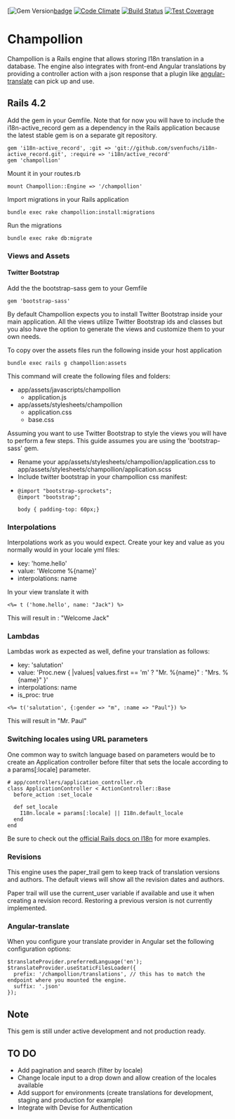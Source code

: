 [![Gem Version](https://badge.fury.io/rb/champollion.svg)[badge]
[![Code Climate](https://codeclimate.com/github/tzumby/champollion/badges/gpa.svg)][codeclimate]
[![Build Status](https://travis-ci.org/tzumby/champollion.svg?branch=master)][travis]
[![Test Coverage](https://codeclimate.com/github/tzumby/champollion/badges/coverage.svg)][codecoverage]

[travis]: https://travis-ci.org/tzumby/champollion
[codeclimate]: https://codeclimate.com/github/tzumby/champollion
[codecoverage]: https://codeclimate.com/github/tzumby/champollion/coverage
[badge]: http://badge.fury.io/rb/champollion


# Champollion
Champollion is a Rails engine that allows storing I18n translation in a database. The engine also integrates with front-end Angular translations by providing a controller action with a json response that a plugin like  [angular-translate](https://github.com/angular-translate/angular-translate "Angular Translate")  can pick up and use.

## Rails 4.2

Add the gem in your Gemfile. Note that for now you will have to include the i18n-active_record gem as a dependency in the Rails application because the latest stable gem is on a separate git repository.

```
gem 'i18n-active_record', :git => 'git://github.com/svenfuchs/i18n-active_record.git', :require => 'i18n/active_record'
gem 'champollion'
```

Mount it in your routes.rb

```
mount Champollion::Engine => '/champollion'
```

Import migrations in your Rails application

```
bundle exec rake champollion:install:migrations
```

Run the migrations

```
bundle exec rake db:migrate
```

### Views and Assets

#### Twitter Bootstrap
Add the the bootstrap-sass gem to your Gemfile

```
gem 'bootstrap-sass'
```

By default Champollion expects you to install Twitter Bootstrap inside your main application. All the views utilize Twitter Bootstrap ids and classes but you also have the option to generate the views and customize them to your own needs. 

To copy over the assets files run the following inside your host application

```
bundle exec rails g champollion:assets
```

This command will create the following files and folders:

* app/assets/javascripts/champollion
  * application.js
* app/assets/stylesheets/champollion
  * application.css
  * base.css

Assuming you want to use Twitter Bootstrap to style the views you will have to perform a few steps. This guide assumes you are using the 'bootstrap-sass' gem. 

* Rename your app/assets/stylesheets/champollion/application.css to app/assets/stylesheets/champollion/application.scss
* Include twitter bootstrap in your champollion css manifest:
* 
  ```
  @import "bootstrap-sprockets";
  @import "bootstrap";
  
  body { padding-top: 60px;}
  ```

### Interpolations
Interpolations work as you would expect. Create your key and value as you normally would in your locale yml files:

* key: 'home.hello'
* value: 'Welcome %{name}'
* interpolations: name

In your view translate it with 

```
<%= t ('home.hello', name: "Jack") %>
```

This will result in : "Welcome Jack"

### Lambdas
Lambdas work as expected as well, define your translation as follows:

* key: 'salutation'
* value: 'Proc.new { |values| values.first == 'm' ? "Mr. %{name}" : "Mrs. %{name}" }'
* interpolations: name
* is_proc: true


```
<%= t('salutation', {:gender => "m", :name => "Paul"}) %>
```

This will result in "Mr. Paul"


### Switching locales using URL parameters
One common way to switch language based on parameters would be to create an Application controller before filter that sets the locale according to a params[:locale] parameter. 

```
# app/controllers/application_controller.rb
class ApplicationController < ActionController::Base
  before_action :set_locale
 
  def set_locale
    I18n.locale = params[:locale] || I18n.default_locale
  end
end
```

Be sure to check out the [official Rails docs on I18n](http://guides.rubyonrails.org/i18n.html#setting-the-locale-from-the-url-params) for more examples. 

### Revisions
This engine uses the paper_trail gem to keep track of translation versions and authors. The default views will show all the revision dates and authors.

Paper trail will use the current_user variable if available and use it when creating a revision record. Restoring a previous version is not currently implemented.

### Angular-translate
When you configure your translate provider in Angular set the following configuration options:

```
$translateProvider.preferredLanguage('en');
$translateProvider.useStaticFilesLoader({
  prefix: '/champollion/translations', // this has to match the endpoint where you mounted the engine.  
  suffix: '.json'    
});
```

## Note
This gem is still under active development and not production ready.

## TO DO

* Add pagination and search (filter by locale)
* Change locale input to a drop down and allow creation of the locales available
* Add support for environments (create translations for development, staging and production for example)
* Integrate with Devise for Authentication
